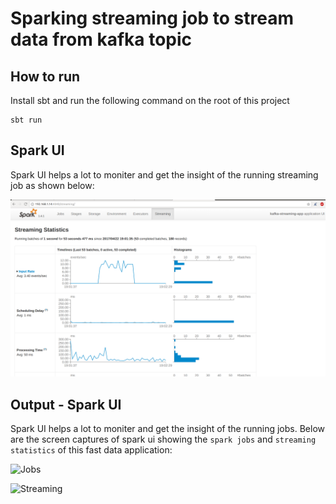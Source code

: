 # Sparking streaming job to stream data from kafka topic

## How to run

Install sbt and run the following command on the root of this project

```
sbt run
```

## Spark UI

Spark UI helps a lot to moniter and get the insight of the running streaming job as shown below:

![UI](Spark-UI.png)


## Output - Spark UI

Spark UI helps a lot to moniter and get the insight of the running jobs.
Below are the screen captures of spark ui showing the `spark jobs` and `streaming statistics` of this fast data application:

![Jobs](jobs-ui.png)



![Streaming](streaming-ui.png)
